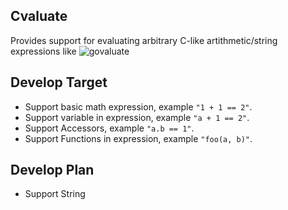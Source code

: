 ## Cvaluate

Provides support for evaluating arbitrary C-like artithmetic/string expressions like ![govaluate](https://github.com/Knetic/govaluate)

## Develop Target 

+ Support basic math expression, example `"1 + 1 == 2"`.
+ Support variable in expression, example `"a + 1 == 2"`.
+ Support Accessors, example `"a.b == 1"`.
+ Support Functions in expression, example `"foo(a, b)"`.

## Develop Plan

+ Support String 